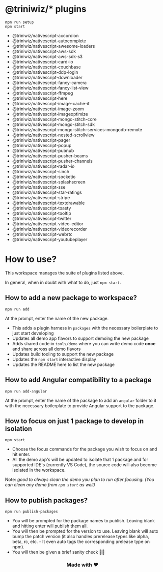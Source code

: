 # @triniwiz/\* plugins

```
npm run setup
npm start
```

- @triniwiz/nativescript-accordion
- @triniwiz/nativescript-autocomplete
- @triniwiz/nativescript-awesome-loaders
- @triniwiz/nativescript-aws-sdk
- @triniwiz/nativescript-aws-sdk-s3
- @triniwiz/nativescript-card-io
- @triniwiz/nativescript-couchbase
- @triniwiz/nativescript-ddp-login
- @triniwiz/nativescript-downloader
- @triniwiz/nativescript-fancy-camera
- @triniwiz/nativescript-fancy-list-view
- @triniwiz/nativescript-ffmpeg
- @triniwiz/nativescript-here
- @triniwiz/nativescript-image-cache-it
- @triniwiz/nativescript-image-zoom
- @triniwiz/nativescript-imageoptimize
- @triniwiz/nativescript-mongo-stitch-core
- @triniwiz/nativescript-mongo-stitch-sdk
- @triniwiz/nativescript-mongo-stitch-services-mongodb-remote
- @triniwiz/nativescript-nested-scrollview
- @triniwiz/nativescript-pager
- @triniwiz/nativescript-popup
- @triniwiz/nativescript-pubnub
- @triniwiz/nativescript-pusher-beams
- @triniwiz/nativescript-pusher-channels
- @triniwiz/nativescript-radar-io
- @triniwiz/nativescript-sinch
- @triniwiz/nativescript-socketio
- @triniwiz/nativescript-splashscreen
- @triniwiz/nativescript-sse
- @triniwiz/nativescript-star-ratings
- @triniwiz/nativescript-stripe
- @triniwiz/nativescript-textdrawable
- @triniwiz/nativescript-toasty
- @triniwiz/nativescript-tooltip
- @triniwiz/nativescript-twitter
- @triniwiz/nativescript-video-editor
- @triniwiz/nativescript-videorecorder
- @triniwiz/nativescript-webrtc
- @triniwiz/nativescript-youtubeplayer

# How to use?

This workspace manages the suite of plugins listed above.

In general, when in doubt with what to do, just `npm start`.

## How to add a new package to workspace?

```
npm run add
```

At the prompt, enter the name of the new package.

- This adds a plugin harness in `packages` with the necessary boilerplate to just start developing
- Updates all demo app flavors to support demoing the new package
- Adds shared code in `tools/demo` where you can write demo code **once** and share across all demo flavors
- Updates build tooling to support the new package
- Updates the `npm start` interactive display
- Updates the README here to list the new package

## How to add Angular compatibility to a package

```
npm run add-angular
```

At the prompt, enter the name of the package to add an `angular` folder to it with the necessary boilerplate to provide Angular support to the package.

## How to focus on just 1 package to develop in isolation

```
npm start
```

- Choose the focus commands for the package you wish to focus on and hit enter.
- All the demo app's will be updated to isolate that 1 package and for supported IDE's (currently VS Code), the source code will also become isolated in the workspace.

Note: _good to always clean the demo you plan to run after focusing. (You can clean any demo from `npm start` as well)_

## How to publish packages?

```
npm run publish-packages
```

- You will be prompted for the package names to publish. Leaving blank and hitting enter will publish them all.
- You will then be prompted for the version to use. Leaving blank will auto bump the patch version (it also handles prerelease types like alpha, beta, rc, etc. - It even auto tags the corresponding prelease type on npm).
- You will then be given a brief sanity check 🧠😊

<h3 align="center">Made with ❤️</h3>
